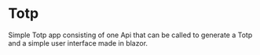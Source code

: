 # Totp

Simple Totp app consisting of one Api that can be called to generate a Totp and a simple user interface made in blazor.
